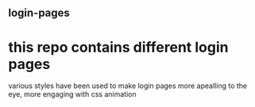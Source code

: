 ## login-pages
# this repo contains different login pages
various styles have been used to make login pages more apealling to the eye, more engaging with css animation
